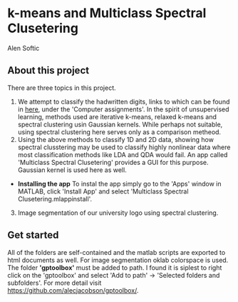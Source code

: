 # k-means and Multiclass Spectral Clusetering 
Alen Softic

## About this project
There are three topics in this project.
1. We attempt to classify the hadwritten digits, links to which can be found in [here](https://users.mai.liu.se/larel04/matrix-methods/index.html), under the 'Computer assignments'. In the spirit of unsupervised learning, methods used are iterative k-means, relaxed k-means and spectral clustering usin Gaussian kernels. While perhaps not suitable, using spectral clustering here serves only as a comparison metheod. 
2. Using the above methods to classify 1D and 2D data, showing how spectral clusstering may be used to classify highly nonlinear data where most classification methods like LDA and QDA would fail. An app called 'Multiclass Spectral Clusetering' provides a GUI for this purpose. Gaussian kernel is used here as well.
 + **Installing the app** 
To instal the app simply go to the 'Apps' window in MATLAB, click 'Install App' and select 'Multiclass Spectral Clusetering.mlappinstall'.
3. Image segmentation of our university logo using spectral clustering.


## Get started
All of the folders are self-contained and the matlab scripts are exported to html documents as well. For image segmentation oklab colorspace is used. The folder **'gptoolbox'** must be added to path. I found it is siplest to right click on the 'gptoolbox' and select 'Add to path' -> 'Selected folders and subfolders'. For more detail visit https://github.com/alecjacobson/gptoolbox/.

